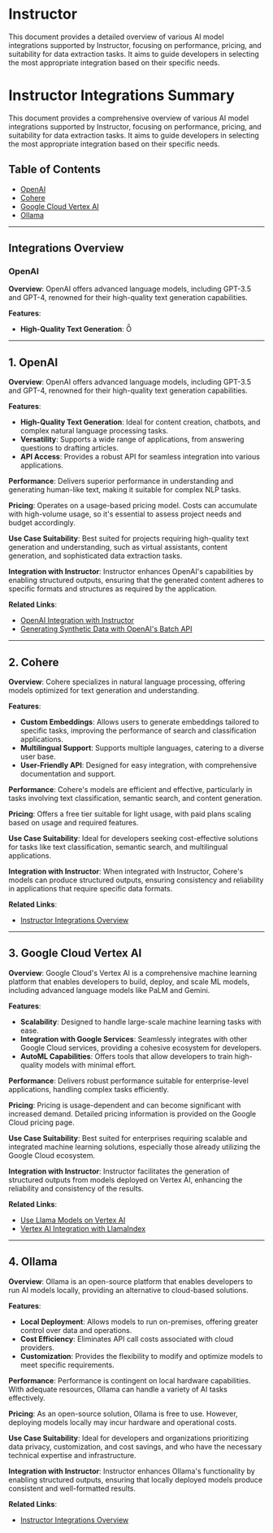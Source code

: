 # Instructor

This document provides a detailed overview of various AI model integrations supported by Instructor, focusing on performance, pricing, and suitability for data extraction tasks. It aims to guide developers in selecting the most appropriate integration based on their specific needs.
# Instructor Integrations Summary

This document provides a comprehensive overview of various AI model integrations supported by Instructor, focusing on performance, pricing, and suitability for data extraction tasks. It aims to guide developers in selecting the most appropriate integration based on their specific needs.

## Table of Contents
- [OpenAI](#openai)
- [Cohere](#cohere)
- [Google Cloud Vertex AI](#google-cloud-vertex-ai)
- [Ollama](#ollama)

---

## Integrations Overview

### OpenAI

**Overview**: OpenAI offers advanced language models, including GPT-3.5 and GPT-4, renowned for their high-quality text generation capabilities.

**Features**:
- **High-Quality Text Generation**: 

---

## 1. OpenAI

**Overview**: OpenAI offers advanced language models, including GPT-3.5 and GPT-4, renowned for their high-quality text generation capabilities.

**Features**:
- **High-Quality Text Generation**: Ideal for content creation, chatbots, and complex natural language processing tasks.
- **Versatility**: Supports a wide range of applications, from answering questions to drafting articles.
- **API Access**: Provides a robust API for seamless integration into various applications.

**Performance**: Delivers superior performance in understanding and generating human-like text, making it suitable for complex NLP tasks.

**Pricing**: Operates on a usage-based pricing model. Costs can accumulate with high-volume usage, so it's essential to assess project needs and budget accordingly.

**Use Case Suitability**: Best suited for projects requiring high-quality text generation and understanding, such as virtual assistants, content generation, and sophisticated data extraction tasks.

**Integration with Instructor**: Instructor enhances OpenAI's capabilities by enabling structured outputs, ensuring that the generated content adheres to specific formats and structures as required by the application.

**Related Links**:
- [OpenAI Integration with Instructor](https://python.useinstructor.com/integrations/openai/)
- [Generating Synthetic Data with OpenAI's Batch API](https://python.useinstructor.com/examples/batch_job_oai/)
---

## 2. Cohere

**Overview**: Cohere specializes in natural language processing, offering models optimized for text generation and understanding.

**Features**:
- **Custom Embeddings**: Allows users to generate embeddings tailored to specific tasks, improving the performance of search and classification applications.
- **Multilingual Support**: Supports multiple languages, catering to a diverse user base.
- **User-Friendly API**: Designed for easy integration, with comprehensive documentation and support.

**Performance**: Cohere's models are efficient and effective, particularly in tasks involving text classification, semantic search, and content generation.

**Pricing**: Offers a free tier suitable for light usage, with paid plans scaling based on usage and required features.

**Use Case Suitability**: Ideal for developers seeking cost-effective solutions for tasks like text classification, semantic search, and multilingual applications.

**Integration with Instructor**: When integrated with Instructor, Cohere's models can produce structured outputs, ensuring consistency and reliability in applications that require specific data formats.

**Related Links**:
- [Instructor Integrations Overview](https://python.useinstructor.com/integrations/)

---

## 3. Google Cloud Vertex AI

**Overview**: Google Cloud's Vertex AI is a comprehensive machine learning platform that enables developers to build, deploy, and scale ML models, including advanced language models like PaLM and Gemini.

**Features**:
- **Scalability**: Designed to handle large-scale machine learning tasks with ease.
- **Integration with Google Services**: Seamlessly integrates with other Google Cloud services, providing a cohesive ecosystem for developers.
- **AutoML Capabilities**: Offers tools that allow developers to train high-quality models with minimal effort.

**Performance**: Delivers robust performance suitable for enterprise-level applications, handling complex tasks efficiently.

**Pricing**: Pricing is usage-dependent and can become significant with increased demand. Detailed pricing information is provided on the Google Cloud pricing page.

**Use Case Suitability**: Best suited for enterprises requiring scalable and integrated machine learning solutions, especially those already utilizing the Google Cloud ecosystem.

**Integration with Instructor**: Instructor facilitates the generation of structured outputs from models deployed on Vertex AI, enhancing the reliability and consistency of the results.

**Related Links**:
- [Use Llama Models on Vertex AI](https://cloud.google.com/vertex-ai/generative-ai/docs/open-models/use-llama)
- [Vertex AI Integration with LlamaIndex](https://docs.llamaindex.ai/en/stable/examples/llm/vertex/)

---

## 4. Ollama

**Overview**: Ollama is an open-source platform that enables developers to run AI models locally, providing an alternative to cloud-based solutions.

**Features**:
- **Local Deployment**: Allows models to run on-premises, offering greater control over data and operations.
- **Cost Efficiency**: Eliminates API call costs associated with cloud providers.
- **Customization**: Provides the flexibility to modify and optimize models to meet specific requirements.

**Performance**: Performance is contingent on local hardware capabilities. With adequate resources, Ollama can handle a variety of AI tasks effectively.

**Pricing**: As an open-source solution, Ollama is free to use. However, deploying models locally may incur hardware and operational costs.

**Use Case Suitability**: Ideal for developers and organizations prioritizing data privacy, customization, and cost savings, and who have the necessary technical expertise and infrastructure.

**Integration with Instructor**: Instructor enhances Ollama's functionality by enabling structured outputs, ensuring that locally deployed models produce consistent and well-formatted results.

**Related Links**:
- [Instructor Integrations Overview](https://python.useinstructor.com/integrations/)

